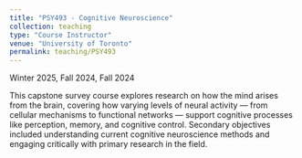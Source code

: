 ```yaml
---
title: "PSY493 - Cognitive Neuroscience"
collection: teaching
type: "Course Instructor"
venue: "University of Toronto"
permalink: teaching/PSY493
---
```


Winter 2025, Fall 2024, Fall 2024

This capstone survey course explores research on how the mind arises from the brain, covering how varying levels of neural activity — from cellular mechanisms to functional networks — support cognitive processes like perception, memory, and cognitive control. Secondary objectives included understanding current cognitive neuroscience methods and engaging critically with primary research in the field. 
